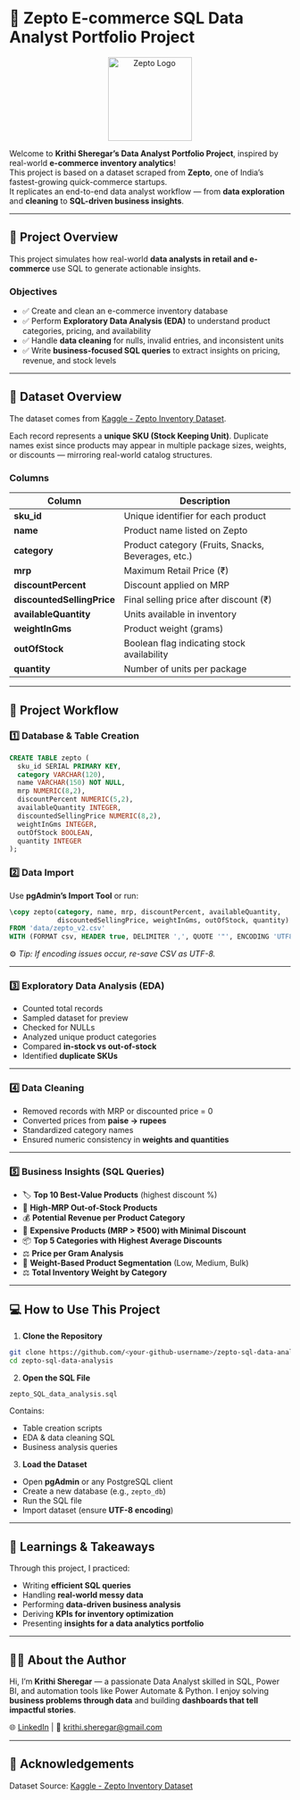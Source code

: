 
# 🛒 Zepto E-commerce SQL Data Analyst Portfolio Project

<p align="center">
  <img src="https://www.techiexpert.com/wp-content/uploads/2024/03/cropped-zepto-1.png" alt="Zepto Logo" width="150">
</p>

Welcome to **Krithi Sheregar’s Data Analyst Portfolio Project**, inspired by real-world **e-commerce inventory analytics**!  
This project is based on a dataset scraped from **Zepto**, one of India’s fastest-growing quick-commerce startups.  
It replicates an end-to-end data analyst workflow — from **data exploration** and **cleaning** to **SQL-driven business insights**.

---

## 💜 Project Overview

This project simulates how real-world **data analysts in retail and e-commerce** use SQL to generate actionable insights.  

### **Objectives**
- ✅ Create and clean an e-commerce inventory database  
- ✅ Perform **Exploratory Data Analysis (EDA)** to understand product categories, pricing, and availability  
- ✅ Handle **data cleaning** for nulls, invalid entries, and inconsistent units  
- ✅ Write **business-focused SQL queries** to extract insights on pricing, revenue, and stock levels  

---

## 📁 Dataset Overview

The dataset comes from [Kaggle - Zepto Inventory Dataset](https://www.kaggle.com/datasets/palvinder2006/zepto-inventory-dataset/data?select=zepto_v2.csv).  

Each record represents a **unique SKU (Stock Keeping Unit)**. Duplicate names exist since products may appear in multiple package sizes, weights, or discounts — mirroring real-world catalog structures.

### **Columns**
| Column | Description |
|--------|-------------|
| **sku_id** | Unique identifier for each product |
| **name** | Product name listed on Zepto |
| **category** | Product category (Fruits, Snacks, Beverages, etc.) |
| **mrp** | Maximum Retail Price (₹) |
| **discountPercent** | Discount applied on MRP |
| **discountedSellingPrice** | Final selling price after discount (₹) |
| **availableQuantity** | Units available in inventory |
| **weightInGms** | Product weight (grams) |
| **outOfStock** | Boolean flag indicating stock availability |
| **quantity** | Number of units per package |

---

## 🔧 Project Workflow

### **1️⃣ Database & Table Creation**
```sql
CREATE TABLE zepto (
  sku_id SERIAL PRIMARY KEY,
  category VARCHAR(120),
  name VARCHAR(150) NOT NULL,
  mrp NUMERIC(8,2),
  discountPercent NUMERIC(5,2),
  availableQuantity INTEGER,
  discountedSellingPrice NUMERIC(8,2),
  weightInGms INTEGER,
  outOfStock BOOLEAN,
  quantity INTEGER
);
````

### **2️⃣ Data Import**

Use **pgAdmin’s Import Tool** or run:

```sql
\copy zepto(category, name, mrp, discountPercent, availableQuantity,
            discountedSellingPrice, weightInGms, outOfStock, quantity)
FROM 'data/zepto_v2.csv'
WITH (FORMAT csv, HEADER true, DELIMITER ',', QUOTE '"', ENCODING 'UTF8');
```

⚙️ *Tip: If encoding issues occur, re-save CSV as UTF-8.*

---

### **3️⃣ Exploratory Data Analysis (EDA)**

* Counted total records
* Sampled dataset for preview
* Checked for NULLs
* Analyzed unique product categories
* Compared **in-stock vs out-of-stock**
* Identified **duplicate SKUs**

---

### **4️⃣ Data Cleaning**

* Removed records with MRP or discounted price = 0
* Converted prices from **paise → rupees**
* Standardized category names
* Ensured numeric consistency in **weights and quantities**

---

### **5️⃣ Business Insights (SQL Queries)**

* 🏷️ **Top 10 Best-Value Products** (highest discount %)
* 🚫 **High-MRP Out-of-Stock Products**
* 💰 **Potential Revenue per Product Category**
* 🧾 **Expensive Products (MRP > ₹500) with Minimal Discount**
* 📦 **Top 5 Categories with Highest Average Discounts**
* ⚖️ **Price per Gram Analysis**
* 🧺 **Weight-Based Product Segmentation** (Low, Medium, Bulk)
* ⚖️ **Total Inventory Weight by Category**

---

## 💻 How to Use This Project

1. **Clone the Repository**

```bash
git clone https://github.com/<your-github-username>/zepto-sql-data-analysis.git
cd zepto-sql-data-analysis
```

2. **Open the SQL File**

```bash
zepto_SQL_data_analysis.sql
```

Contains:

* Table creation scripts
* EDA & data cleaning SQL
* Business analysis queries

3. **Load the Dataset**

* Open **pgAdmin** or any PostgreSQL client
* Create a new database (e.g., `zepto_db`)
* Run the SQL file
* Import dataset (ensure **UTF-8 encoding**)

---

## 🧠 Learnings & Takeaways

Through this project, I practiced:

* Writing **efficient SQL queries**
* Handling **real-world messy data**
* Performing **data-driven business analysis**
* Deriving **KPIs for inventory optimization**
* Presenting **insights for a data analytics portfolio**

---

## 👩‍💻 About the Author

Hi, I’m **Krithi Sheregar** — a passionate Data Analyst skilled in SQL, Power BI, and automation tools like Power Automate & Python.
I enjoy solving **business problems through data** and building **dashboards that tell impactful stories**.

🌐 [LinkedIn](https://www.linkedin.com/in/krithi-sheregar) | 📧 [krithi.sheregar@gmail.com](mailto:krithi.sheregar@gmail.com)

---

## 💬 Acknowledgements

Dataset Source: [Kaggle - Zepto Inventory Dataset](https://www.kaggle.com/datasets/palvinder2006/zepto-inventory-dataset/data?select=zepto_v2.csv)
